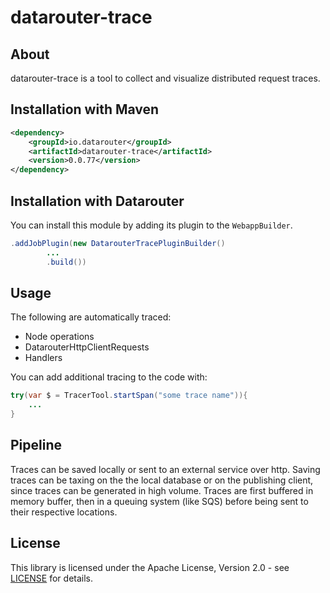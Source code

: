 # datarouter-trace

## About
datarouter-trace is a tool to collect and visualize distributed request traces.

## Installation with Maven

```xml
<dependency>
	<groupId>io.datarouter</groupId>
	<artifactId>datarouter-trace</artifactId>
	<version>0.0.77</version>
</dependency>
```

## Installation with Datarouter

You can install this module by adding its plugin to the `WebappBuilder`.

```java
.addJobPlugin(new DatarouterTracePluginBuilder()
		...
		.build())
```

## Usage

The following are automatically traced:
* Node operations
* DatarouterHttpClientRequests
* Handlers

You can add additional tracing to the code with:

```java
try(var $ = TracerTool.startSpan("some trace name")){
	...
}
```

## Pipeline

Traces can be saved locally or sent to an external service over http. Saving traces can be taxing on the the local
 database or on the publishing client, since traces can be generated in high volume. Traces are first buffered in
 memory buffer, then in a queuing system (like SQS) before being sent to their respective locations.


## License

This library is licensed under the Apache License, Version 2.0 - see [LICENSE](../LICENSE) for details.
